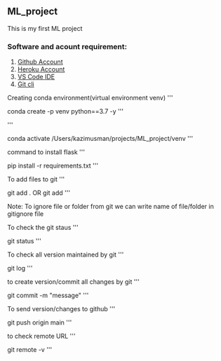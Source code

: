## ML_project
This is my first ML project

### Software and acount requirement: 
1. [Github Account](https://github.com/)
2. [Heroku Account](https://id.heroku.com/login)
3. [VS Code IDE](https://code.visualstudio.com/download)
4. [Git cli](https://git-scm.com/downloads)


Creating conda environment(virtual environment venv)
'''

conda create -p venv python==3.7 -y 
'''

'''

conda activate /Users/kazimusman/projects/ML_project/venv
'''

command to install flask
'''

pip install -r requirements.txt
'''

To add files to git
'''

git add .
OR 
git add <filename>
'''

Note: To ignore file or folder from git we can write name of file/folder in gitignore file

To check the git staus
'''

git status
'''

To check all version maintained by git
'''

git log
'''

to create version/commit all changes by git
'''

git commit -m "message"
'''

To send version/changes to github
'''

git push origin main
'''

to check remote URL
'''

git remote -v
'''